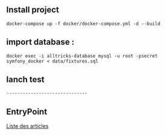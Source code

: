 ## Install project

``docker-compose up -f docker/docker-compose.yml -d --build``

## import database :

``
docker exec -i alltricks-database mysql -u root -psecret symfony_docker < data/fixtures.sql
``

## lanch test
`` ------------------------------ ``

## EntryPoint

[Liste des articles](http://)
